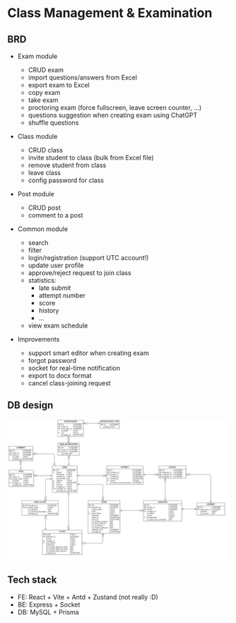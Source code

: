 # Class Management & Examination

## BRD
- Exam module
  - CRUD exam
  - import questions/answers from Excel
  - export exam to Excel
  - copy exam
  - take exam
  - proctoring exam (force fullscreen, leave screen counter, ...)
  - questions suggestion when creating exam using ChatGPT
  - shuffle questions

- Class module
  - CRUD class
  - invite student to class (bulk from Excel file)
  - remove student from class
  - leave class
  - config password for class

- Post module
  - CRUD post
  - comment to a post

- Common module
  - search
  - filter
  - login/registration (support UTC account!)
  - update user profile
  - approve/reject request to join class
  - statistics:
      - late submit
      - attempt number
      - score
      - history
      - ...
  - view exam schedule

- Improvements
  - support smart editor when creating exam
  - forgot password
  - socket for real-time notification
  - export to docx format
  - cancel class-joining request

## DB design
![erd](./ERD.png)

## Tech stack
- FE: React + Vite + Antd + Zustand (not really :D)
- BE: Express + Socket
- DB: MySQL + Prisma